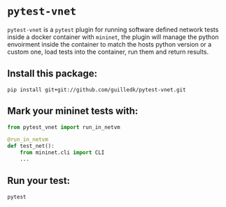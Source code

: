 # `pytest-vnet`

`pytest-vnet` is a `pytest` plugin for running software defined network tests inside a docker container with `mininet`, the plugin will manage the python envoirment inside the container to match the hosts python version or a custom one, load tests into the container, run them and return results.

## Install this package:

	pip install git+git://github.com/guilledk/pytest-vnet.git

## Mark your mininet tests with:

```python
from pytest_vnet import run_in_netvm

@run_in_netvm
def test_net():
	from mininet.cli import CLI
	...
```

## Run your test:

	pytest